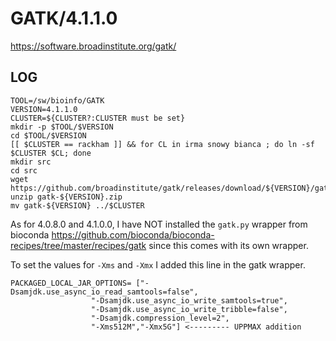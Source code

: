 GATK/4.1.1.0
============

<https://software.broadinstitute.org/gatk/>

LOG
---

    TOOL=/sw/bioinfo/GATK
    VERSION=4.1.1.0
    CLUSTER=${CLUSTER?:CLUSTER must be set}
    mkdir -p $TOOL/$VERSION
    cd $TOOL/$VERSION
    [[ $CLUSTER == rackham ]] && for CL in irma snowy bianca ; do ln -sf $CLUSTER $CL; done
    mkdir src
    cd src
    wget https://github.com/broadinstitute/gatk/releases/download/${VERSION}/gatk-${VERSION}.zip
    unzip gatk-${VERSION}.zip 
    mv gatk-${VERSION} ../$CLUSTER

As for 4.0.8.0 and 4.1.0.0, I have NOT installed the `gatk.py` wrapper from
bioconda https://github.com/bioconda/bioconda-recipes/tree/master/recipes/gatk
since this comes with its own wrapper.

To set the values for `-Xms` and `-Xmx` I added this line in the gatk wrapper.

    PACKAGED_LOCAL_JAR_OPTIONS= ["-Dsamjdk.use_async_io_read_samtools=false",
                      "-Dsamjdk.use_async_io_write_samtools=true",
                      "-Dsamjdk.use_async_io_write_tribble=false",
                      "-Dsamjdk.compression_level=2",
                      "-Xms512M","-Xmx5G"] <--------- UPPMAX addition
